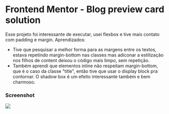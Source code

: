 # Frontend Mentor - Blog preview card solution

Esse projeto foi interessante de executar, usei flexbox e tive mais contato com padding e margin.
Aprendizados: 
  - Tive que pesquisar a melhor forma para as margens entre os textos, estava repetindo margin-bottom nas  classes mas adiconar a estilização nos filhos de content deixou o código mais limpo, sem repetição.
  - Também aprendi que elementos inline não respeitam margin-bottom, que é o caso da classe "title", então tive que usar o display block pra contornar.
O shadow box é um efeito interessante também e bem charmoso.

### Screenshot

![](./screenshot.jpg)

